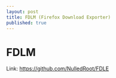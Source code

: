 ```yaml
---
layout: post
title: FDLM (Firefox Download Exporter)
published: true
---
```

# FDLM


Link: https://github.com/NulledRoot/FDLE